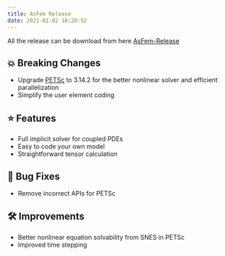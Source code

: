 ```yaml
---
title: AsFem Release
date: 2021-01-02 16:20:52
---
```


All the release can be download from here [AsFem-Release](https://github.com/yangbai90/AsFem/releases)

## 💥 Breaking Changes

- Upgrade [PETSc](https://www.mcs.anl.gov/petsc/) to 3.14.2 for the better nonlinear solver and efficient parallelization
- Simplify the user element coding


## ⭐ Features

- Full implicit solver for coupled PDEs
- Easy to code your own model
- Straightforward tensor calculation

## 🐞 Bug Fixes

- Remove incorrect APIs for PETSc

## 🛠 Improvements
- Better nonlinear equation solvability from SNES in PETSc
- Improved time stepping

